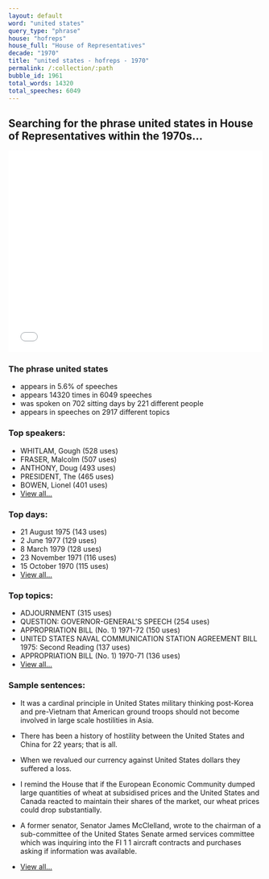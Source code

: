 ```yaml
---
layout: default
word: "united states"
query_type: "phrase"
house: "hofreps"
house_full: "House of Representatives"
decade: "1970"
title: "united states - hofreps - 1970"
permalink: /:collection/:path
bubble_id: 1961
total_words: 14320
total_speeches: 6049
---
```



## Searching for the phrase **united states** in House of Representatives within the 1970s...

<iframe width="100%" height="400" frameborder="0" scrolling="no" src="//plot.ly/~wragge/1961.embed"></iframe>

### The phrase **united states**

* appears in 5.6% of speeches
* appears 14320 times in 6049 speeches
* was spoken on 702 sitting days by 221 different people
* appears in speeches on 2917 different topics

### Top speakers:

* WHITLAM, Gough (528 uses)
* FRASER, Malcolm (507 uses)
* ANTHONY, Doug (493 uses)
* PRESIDENT, The (465 uses)
* BOWEN, Lionel (401 uses)
* [View all...](speakers/)


### Top days:

* 21 August 1975 (143 uses)
* 2 June 1977 (129 uses)
* 8 March 1979 (128 uses)
* 23 November 1971 (116 uses)
* 15 October 1970 (115 uses)
* [View all...](days/)


### Top topics:

* ADJOURNMENT (315 uses)
* QUESTION: GOVERNOR-GENERAL'S SPEECH (254 uses)
* APPROPRIATION BILL (No. 1) 1971-72 (150 uses)
* UNITED STATES NAVAL COMMUNICATION STATION AGREEMENT BILL 1975: Second Reading (137 uses)
* APPROPRIATION BILL (No. 1) 1970-71 (136 uses)
* [View all...](topics/)


### Sample sentences:

* It was a cardinal principle in <span class="highlight">United States</span> military thinking post-Korea and pre-Vietnam that American ground troops should not become involved in large scale hostilities in Asia.

* There has been a history of hostility between the <span class="highlight">United States</span> and China for 22 years; that is all.

* When we revalued our currency against <span class="highlight">United States</span> dollars they suffered a loss.

* I remind the House that if the European Economic Community dumped large quantities of wheat at subsidised prices and the <span class="highlight">United States</span> and Canada reacted to maintain their shares of the market, our wheat prices could drop substantially.

* A former senator,  Senator James  McClelland, wrote to the  chairman  of a sub-committee of the <span class="highlight">United States</span> Senate armed services committee which was inquiring into the FI 1 1 aircraft contracts and purchases asking if information was available.

* [View all...](contexts/)
